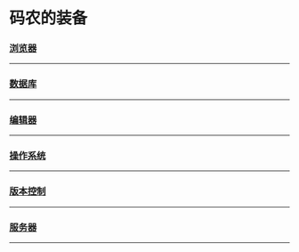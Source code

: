 码农的装备
==========

### [浏览器](browser/index)

---

### [数据库](database/index)

---

### [编辑器](editor/index)

---

### [操作系统](os/index)

---

### [版本控制](revision-control/index)

---

### [服务器](server/index)

---
